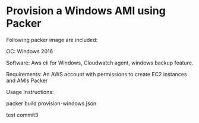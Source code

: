 # Provision a Windows AMI using Packer

Following packer image are included:

OC: Windows 2016

Software:
Aws cli for Windows,
Cloudwatch agent,
windows backup feature.

Requirements:
An AWS account with permissions to create EC2 instances and AMIs
Packer

Usage Instructions:

packer build provision-windows.json


test commit3

